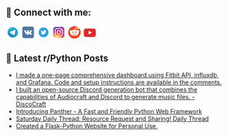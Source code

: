 ## 🔎 Connect with me:
[<img src="https://github.com/bullbesh/bullbesh/blob/main/images/Telegram.png" width="32" height="32" />](https://t.me/bullbesh)
[<img src="https://github.com/bullbesh/bullbesh/blob/main/images/VK.png" width="32" height="32" />](https://vk.com/bullbesh)
[<img src="https://github.com/bullbesh/bullbesh/blob/main/images/Twitter.png" width="32" height="32" />](https://twitter.com/bullbesh1)
[<img src="https://github.com/bullbesh/bullbesh/blob/main/images/Instagram.png" width="32" height="32" />](https://www.instagram.com/bullbesh)
[<img src="https://github.com/bullbesh/bullbesh/blob/main/images/Reddit.png" width="32" height="32" />](https://www.reddit.com/user/bullbesh)
[<img src="https://github.com/bullbesh/bullbesh/blob/main/images/YouTube.png" width="32" height="32" />](https://www.youtube.com/channel/UCtfjRs6uzgq5mfm8S06WTcg)

## 📕 Latest r/Python Posts
<!-- BLOG-POST-LIST:START -->
- [I made a one-page comprehensive dashboard using Fitbit API, influxdb, and Grafana. Code and setup instructions are available in the comments.](https://www.reddit.com/r/Python/comments/1569zcl/i_made_a_onepage_comprehensive_dashboard_using/)
- [I built an open-source Discord generation bot that combines the capabilities of Audiocraft and Discord to generate music files. - DiscoCraft](https://www.reddit.com/r/Python/comments/15698ef/i_built_an_opensource_discord_generation_bot_that/)
- [Introducing Panther - A Fast and Friendly Python Web Framework](https://www.reddit.com/r/Python/comments/1568gde/introducing_panther_a_fast_and_friendly_python/)
- [Saturday Daily Thread: Resource Request and Sharing! Daily Thread](https://www.reddit.com/r/Python/comments/1564gkk/saturday_daily_thread_resource_request_and/)
- [Created a Flask-Python Website for Personal Use.](https://www.reddit.com/r/Python/comments/1560shv/created_a_flaskpython_website_for_personal_use/)
<!-- BLOG-POST-LIST:END -->
